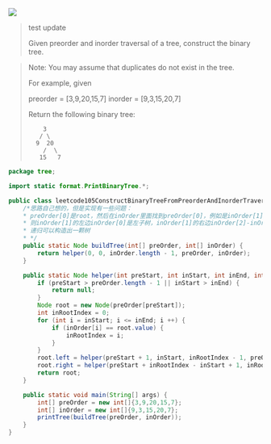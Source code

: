 ![](http://qiniu.limengting.site/mac11.jpg)

> test update
>
> Given preorder and inorder traversal of a tree, construct the binary tree.

<!-- more -->

> Note:
> You may assume that duplicates do not exist in the tree.
>
> For example, given
>
> preorder = [3,9,20,15,7]
> inorder = [9,3,15,20,7]
>
> Return the following binary tree:
>
> ```
>     3
>    / \
>   9  20
>     /  \
>    15   7
> ```

```java
package tree;

import static format.PrintBinaryTree.*;

public class leetcode105ConstructBinaryTreeFromPreorderAndInorderTraversal {
    /*思路自己想的，但是实现有一些问题：
    * preOrder[0]是root，然后在inOrder里面找到preOrder[0]，例如是inOrder[1]
    * 则inOrder[1]的左边inOrder[0]是左子树，inOrder[1]的右边inOrder[2]-inOrder[4]是右子树
    * 递归可以构造出一颗树
    * */
    public static Node buildTree(int[] preOrder, int[] inOrder) {
        return helper(0, 0, inOrder.length - 1, preOrder, inOrder);
    }

    public static Node helper(int preStart, int inStart, int inEnd, int[] preOrder, int[] inOrder) {
        if (preStart > preOrder.length - 1 || inStart > inEnd) {
            return null;
        }
        Node root = new Node(preOrder[preStart]);
        int inRootIndex = 0;
        for (int i = inStart; i <= inEnd; i ++) {
            if (inOrder[i] == root.value) {
                inRootIndex = i;
            }
        }
        root.left = helper(preStart + 1, inStart, inRootIndex - 1, preOrder, inOrder);
        root.right = helper(preStart + inRootIndex - inStart + 1, inRootIndex + 1, inEnd, preOrder, inOrder);
        return root;
    }

    public static void main(String[] args) {
        int[] preOrder = new int[]{3,9,20,15,7};
        int[] inOrder = new int[]{9,3,15,20,7};
        printTree(buildTree(preOrder, inOrder));
    }
}
```

